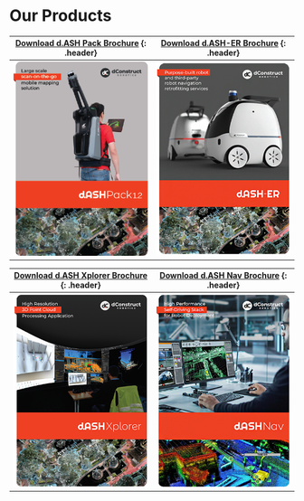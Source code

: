 # Our Products

[**Download d.ASH Pack Brochure**](./dashPackBrochure.pdf) {: .header} | [**Download d.ASH-ER Brochure**](./dashERBrochure.pdf) {: .header}
:------: | :------:
![dashpack brochure image](img/dashPackCover.png) | ![dasher brochure image](img/dashERCover.png)

[**Download d.ASH Xplorer Brochure**](./dashXplorerBrochure.pdf) {: .header} | [**Download d.ASH Nav Brochure**](./dashNavBrochure.pdf) {: .header}
:------: | :------:
![dashxplorer brochure image](./img/dashXplorerCover.png)|![dashnav brochure image](img/dashNavCover.png)
